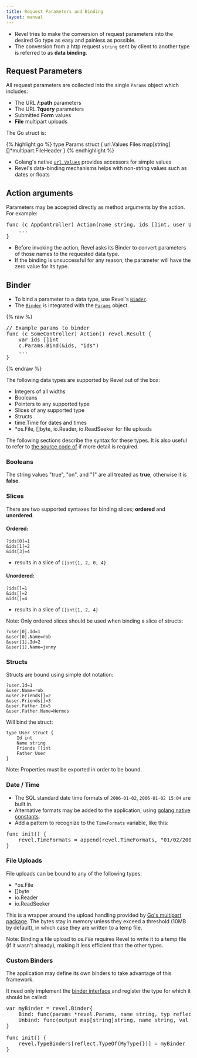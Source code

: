 ```yaml
---
title: Request Parameters and Binding
layout: manual
---
```


- Revel tries to make the conversion of request parameters into the desired Go type as easy and painless as possible. 
- The conversion from a http request `string` sent by client to another type is referred to as **data binding**.

## Request Parameters

All request parameters are collected into the single `Params` object which includes:

* The URL **/:path** parameters
* The URL **?query** parameters
* Submitted **Form** values 
* **File** multipart uploads

The Go struct is:

{% highlight go %}
type Params struct {
	url.Values
	Files map[string][]*multipart.FileHeader
}
{% endhighlight %}

- Golang's native [`url.Values`]([godoc](http://www.golang.org/pkg/net/url/#Values)) provides accessors for simple values
- Revel's data-binding mechanisms helps with non-string values such as dates or floats

## Action arguments

Parameters may be accepted directly as method arguments by the action.  For
example:

<pre class="prettyprint lang-go">
func (c AppController) Action(name string, ids []int, user User, img []byte) revel.Result {
	...
}
</pre>

- Before invoking the action, Revel asks its Binder to convert parameters of those names to the requested data type.  
- If the binding is unsuccessful for any reason, the parameter will have the zero value for its type.

## Binder

- To bind a parameter to a data type, use Revel's [`Binder`](../docs/godoc/binder.html).  
- The [`Binder`](../docs/godoc/binder.html) is integrated with the [`Params`](../docs/godoc/params.html) object.

{% raw %}
<pre class="prettyprint lang-go">
// Example params to binder
func (c SomeController) Action() revel.Result {
	var ids []int
	c.Params.Bind(&amp;ids, "ids")
	...
}
</pre>
{% endraw %}

The following data types are supported by Revel out of the box:

* Integers of all widths
* Booleans
* Pointers to any supported type
* Slices of any supported type
* Structs
* time.Time for dates and times
* \*os.File, \[\]byte, io.Reader, io.ReadSeeker for file uploads

The following sections describe the syntax for these types.  It is also useful
to refer to [the source code of](../docs/src/binder.html) if more detail is required.

### Booleans

The string values "true", "on", and "1" are all treated as **true**,  otherwise it is **false**.

### Slices

There are two supported syntaxes for binding slices; **ordered** and **unordered**.

#### Ordered:

	?ids[0]=1
	&ids[1]=2
	&ids[3]=4

- results in a slice of `[]int{1, 2, 0, 4}`

#### Unordered:

	?ids[]=1
	&ids[]=2
	&ids[]=4

- results in a slice of `[]int{1, 2, 4}`

<div class="alert alert-info">Note: Only ordered slices should be used when binding a slice of structs:</div>

	?user[0].Id=1
	&user[0].Name=rob
	&user[1].Id=2
	&user[1].Name=jenny

### Structs

Structs are bound using simple dot notation:

	?user.Id=1
	&user.Name=rob
	&user.Friends[]=2
	&user.Friends[]=3
	&user.Father.Id=5
	&user.Father.Name=Hermes

Will bind the struct:
    
    type User struct {
        Id int
        Name string
        Friends []int
        Father User
    }


<div class="alert alert-info">Note: Properties must be exported in order to be bound.</div>

### Date / Time

- The SQL standard date time formats of `2006-01-02`, `2006-01-02 15:04` are built in.
- Alternative formats may be added to the application, using [golang native constants](http://golang.org/pkg/time/#pkg-constants).  
- Add a pattern to recognize to the `TimeFormats` variable, like this:

<pre class="prettyprint lang-go">
func init() {
	revel.TimeFormats = append(revel.TimeFormats, "01/02/2006")
}
</pre>

### File Uploads

File uploads can be bound to any of the following types:

* \*os.File
* \[\]byte
* io.Reader
* io.ReadSeeker

This is a wrapper around the upload handling provided by
[Go's multipart package](http://golang.org/pkg/mime/multipart/).  The bytes
stay in memory unless they exceed a threshold (10MB by default), in which case
they are written to a temp file.

<div class="alert alert-info">Note: Binding a file upload to <i>os.File</i> requires Revel to write it to a
temp file (if it wasn't already), making it less efficient than the other types.</div>

### Custom Binders

The application may define its own binders to take advantage of this framework.

It need only implement the [binder interface](../docs/godoc/binder.html#Binder) and register the type for which it
should be called:

<pre class="prettyprint lang-go">
var myBinder = revel.Binder{
	Bind: func(params *revel.Params, name string, typ reflect.Type) reflect.Value {...},
	Unbind: func(output map[string]string, name string, val interface{}) {...},
}

func init() {
	revel.TypeBinders[reflect.TypeOf(MyType{})] = myBinder
}
</pre>
